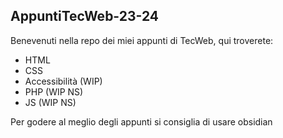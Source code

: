 AppuntiTecWeb-23-24
---
Benevenuti nella repo dei miei appunti di TecWeb,
qui troverete:

- HTML
- CSS
- Accessibilità (WIP)
- PHP (WIP NS)
- JS (WIP NS)

Per godere al meglio degli appunti si consiglia di usare obsidian
